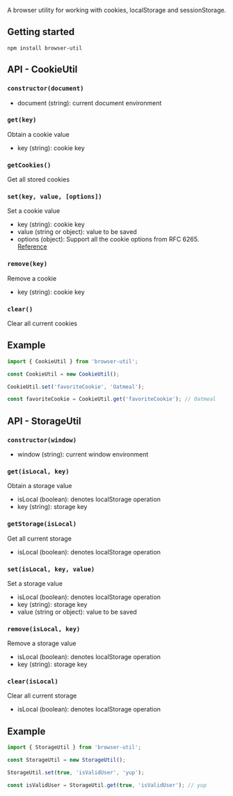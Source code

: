 A browser utility for working with cookies, localStorage and sessionStorage.

## Getting started

`npm install browser-util`

## API - CookieUtil

### `constructor(document)`
 - document (string): current document environment

### `get(key)`
Obtain a cookie value
 - key (string): cookie key

### `getCookies()`
Get all stored cookies

### `set(key, value, [options])`
Set a cookie value
- key (string): cookie key
- value (string or object): value to be saved
- options (object): Support all the cookie options from RFC 6265. [Reference](https://developer.mozilla.org/en-US/docs/Web/HTTP/Headers/Set-Cookie)

### `remove(key)`
Remove a cookie
- key (string): cookie key

### `clear()`
Clear all current cookies

## Example

```js
import { CookieUtil } from 'browser-util';

const CookieUtil = new CookieUtil();

CookieUtil.set('favoriteCookie', 'Oatmeal');

const favoriteCookie = CookieUtil.get('favoriteCookie'); // Oatmeal
```

## API - StorageUtil

### `constructor(window)`
 - window (string): current window environment

### `get(isLocal, key)`
Obtain a storage value
 - isLocal (boolean): denotes localStorage operation
 - key (string): storage key

### `getStorage(isLocal)`
Get all current storage
- isLocal (boolean): denotes localStorage operation

### `set(isLocal, key, value)`
Set a storage value
- isLocal (boolean): denotes localStorage operation
- key (string): storage key
- value (string or object): value to be saved

### `remove(isLocal, key)`
Remove a storage value
- isLocal (boolean): denotes localStorage operation
- key (string): storage key

### `clear(isLocal)`
Clear all current storage
- isLocal (boolean): denotes localStorage operation

## Example

```js
import { StorageUtil } from 'browser-util';

const StorageUtil = new StorageUtil();

StorageUtil.set(true, 'isValidUser', 'yup');

const isValidUser = StorageUtil.get(true, 'isValidUser'); // yup
```

